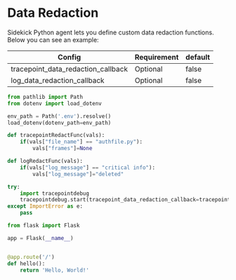# Data Redaction

Sidekick Python agent lets you define custom data redaction functions. Below you can see an example:

| Config                                | Requirement | default |
| ------------------------------------- | ----------- | ------- |
| tracepoint\_data\_redaction\_callback | Optional    | false   |
| log\_data\_redaction\_callback        | Optional    | false   |

```python
from pathlib import Path
from dotenv import load_dotenv

env_path = Path('.env').resolve()
load_dotenv(dotenv_path=env_path)

def tracepointRedactFunc(vals):
    if(vals["file_name"] == "authfile.py"):
        vals["frames"]=None

def logRedactFunc(vals):
    if(vals["log_message"] == "critical info"):
        vals["log_message"]="deleted"

try:
    import tracepointdebug
    tracepointdebug.start(tracepoint_data_redaction_callback=tracepointRedactFunc, log_data_redaction_callback=logRedactFunc)
except ImportError as e:
    pass

from flask import Flask

app = Flask(__name__)


@app.route('/')
def hello():
    return 'Hello, World!'

```

